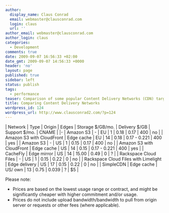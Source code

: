 ```yaml
---
author:
  display_name: Claus Conrad
  email: webmaster@clausconrad.com
  login: claus
  url: ''
author_email: webmaster@clausconrad.com
author_login: claus
categories:
  - Development
comments: true
date: 2009-09-07 16:56:33 +02:00
date_gmt: 2009-09-07 14:56:33 +0000
header: 'no'
layout: page
published: true
sidebar: left
status: publish
tags:
  - performance
teaser: Comparison of some popular Content Delivery Networks (CDN) targeting SMB customers.
title: Comparing Content Delivery Networks
wordpress_id: 124
wordpress_url: http://www.clausconrad2.com/?p=124
---
```

| Network | Type | Origin | Edges | Storage $/GB/mo. | Delivery $/GB | Support $/mo. | CNAME |
|-
| Amazon S3 | - | EU | 1 | 0.18 | 0.17 | 400 | no |
| Amazon S3 with CloudFront | Edge cache | EU | 14 | 0.18 | 0.17 - 0.221 | 400 | yes |
| Amazon S3 | - | US | 1 | 0.15 | 0.17 | 400 | no |
| Amazon S3 with CloudFront | Edge cache | US | 14 | 0.15 | 0.17 - 0.221 | 400 | yes |
| CacheFly | Edge mirror | US | 14 | 15.00 | 0.49 | 0 | ? |
| Rackspace Cloud Files | - | US | 1 | 0.15 | 0.22 | 0 | no |
| Rackspace Cloud Files with Limelight | Edge delivery | US | 17 | 0.15 | 0.22 | 0 | no |
| SimpleCDN | Edge cache | US/ own | 13 | 0.75 | 0.039 | ? | $5 |

Please note:

*   Prices are based on the lowest usage range or contract, and might be significantly cheaper with higher commitment and/or usage.
*   Prices do not include upload bandwidth/bandwidth to pull from origin server or requests or other fees (where applicable).
